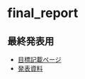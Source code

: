 # final_report
## 最終発表用
- [目標記載ページ](https://github.com/RobotDesign3-Team4-2020/final_report/blob/master/target.md)
- [発表資料](https://github.com/RobotDesign3-Team4-2020/final_report/blob/master/final_report.md)
